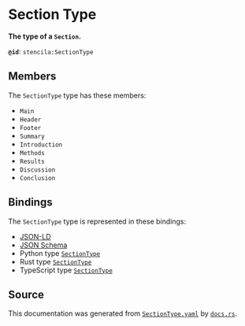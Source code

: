 # Section Type

**The type of a `Section`.**

**`@id`**: `stencila:SectionType`

## Members

The `SectionType` type has these members:

- `Main`
- `Header`
- `Footer`
- `Summary`
- `Introduction`
- `Methods`
- `Results`
- `Discussion`
- `Conclusion`

## Bindings

The `SectionType` type is represented in these bindings:

- [JSON-LD](https://stencila.org/SectionType.jsonld)
- [JSON Schema](https://stencila.org/SectionType.schema.json)
- Python type [`SectionType`](https://github.com/stencila/stencila/blob/main/python/python/stencila/types/section_type.py)
- Rust type [`SectionType`](https://github.com/stencila/stencila/blob/main/rust/schema/src/types/section_type.rs)
- TypeScript type [`SectionType`](https://github.com/stencila/stencila/blob/main/ts/src/types/SectionType.ts)

## Source

This documentation was generated from [`SectionType.yaml`](https://github.com/stencila/stencila/blob/main/schema/SectionType.yaml) by [`docs.rs`](https://github.com/stencila/stencila/blob/main/rust/schema-gen/src/docs.rs).